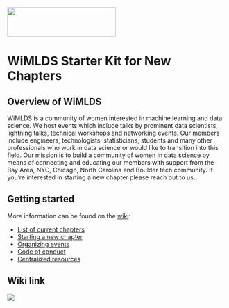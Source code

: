 <img src="https://github.com/WiMLDS/starter-kit/blob/master/figures/wimlds_logo.jpeg" width="250" height="68" />

# WiMLDS Starter Kit for New Chapters

## Overview of WiMLDS
WiMLDS is a community of women interested in machine learning and data science. We host events which include talks by prominent data scientists, lightning talks, technical workshops and networking events. Our members include engineers, technologists, statisticians, students and many other professionals who work in data science or would like to transition into this field. Our mission is to build a community of women in data science by means of connecting and educating our members with support from the Bay Area, NYC, Chicago, North Carolina and Boulder tech community. If you’re interested in starting a new chapter please reach out to us.

## Getting started
More information can be found on the [wiki](https://github.com/WiMLDS/starter-kit):
- [List of current chapters](https://github.com/WiMLDS/starter-kit/wiki/Current-chapters)
- [Starting a new chapter](https://github.com/WiMLDS/starter-kit/wiki/Start-a-new-chapter)
- [Organizing events](https://github.com/WiMLDS/starter-kit/wiki/Organizing-events)
- [Code of conduct](https://github.com/WiMLDS/starter-kit/wiki/Code-of-conduct)
- [Centralized resources](https://github.com/WiMLDS/starter-kit/wiki/Centralized-resources)

## Wiki link
<img src="https://github.com/WiMLDS/starter-kit/blob/master/figures/wikibutton.png" />
